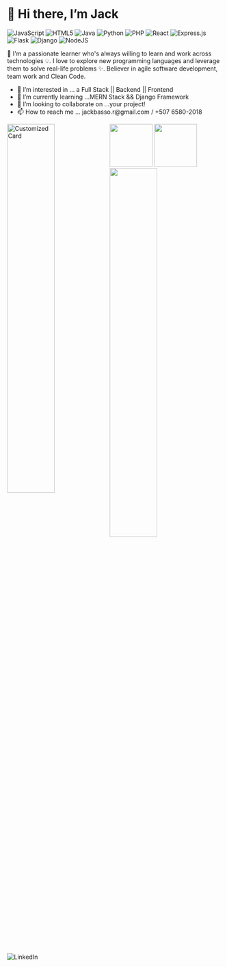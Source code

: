 
# 👋 Hi there, I’m Jack
![JavaScript](https://img.shields.io/badge/javascript-%23323330.svg?style=for-the-badge&logo=javascript&logoColor=%23F7DF1E)
![HTML5](https://img.shields.io/badge/html5-%23E34F26.svg?style=for-the-badge&logo=html5&logoColor=white)
![Java](https://img.shields.io/badge/java-%23ED8B00.svg?style=for-the-badge&logo=java&logoColor=white)
![Python](https://img.shields.io/badge/python-3670A0?style=for-the-badge&logo=python&logoColor=ffdd54)
![PHP](https://img.shields.io/badge/php-%23777BB4.svg?style=for-the-badge&logo=php&logoColor=white)
![React](https://img.shields.io/badge/react-%2320232a.svg?style=for-the-badge&logo=react&logoColor=%2361DAFB)
![Express.js](https://img.shields.io/badge/express.js-%23404d59.svg?style=for-the-badge&logo=express&logoColor=%2361DAFB)
![Flask](https://img.shields.io/badge/flask-%23000.svg?style=for-the-badge&logo=flask&logoColor=white)
![Django](https://img.shields.io/badge/django-%23092E20.svg?style=for-the-badge&logo=django&logoColor=white)
![NodeJS](https://img.shields.io/badge/node.js-6DA55F?style=for-the-badge&logo=node.js&logoColor=white)

🚀 I'm a passionate learner who's always willing to learn and work across technologies 💡. I love to explore new programming languages and leverage them to solve real-life problems ✨. Believer in agile software development, team work and Clean Code. 

<ul align="left" width="47%">
  <li> 👀 I’m interested in ... a Full Stack || Backend || Frontend </li>
<li> 🌱 I’m currently learning ...MERN Stack && Django Framework </li>
<li> 💞️ I’m looking to collaborate on ...your project! </li>
<li> 📫 How to reach me ... jackbasso.r@gmail.com / +507 6580-2018 </li>
 </ul>  

<img align="tight" height="100" src="https://static.wixstatic.com/media/2ca6cd_9f31047f7cd2415d9f46ef51ef90ba98~mv2.gif" />
<img align="tight" height="100" src="https://static.wixstatic.com/media/2ca6cd_9f31047f7cd2415d9f46ef51ef90ba98~mv2.gif" />

<img align="left" width="47%" src="https://camo.githubusercontent.com/aaa45ae6d7257960322d83e8c00adf6c94c7ba92a2743feedf6c89e22b7abfda/68747470733a2f2f6769746875622d726561646d652d73746174732e76657263656c2e6170702f6170692f70696e3f757365726e616d653d616e7572616768617a7261267265706f3d6769746875622d726561646d652d7374617473267469746c655f636f6c6f723d6666662669636f6e5f636f6c6f723d66396639663926746578745f636f6c6f723d3966396639662662675f636f6c6f723d313531353135" alt="Customized Card" data-canonical-src="https://github-readme-stats.vercel.app/api/pin?username=jackbasso&amp;repo=github-readme-stats&amp;title_color=fff&amp;icon_color=f9f9f9&amp;text_color=9f9f9f&amp;bg_color=151515" style="max-width: 100%;">

<img align="left" width="47%" src="https://github-readme-stats.vercel.app/api?username=jackbasso&show_icons=true&theme=radical" title_color=#FFFF00 />


![LinkedIn](https://img.shields.io/badge/linkedin-%230077B5.svg?style=for-the-badge&logo=linkedin&logoColor=white)





